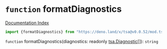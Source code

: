 # `function` formatDiagnostics

[Documentation Index](../README.md)

```ts
import {formatDiagnostics} from "https://deno.land/x/tsa@v0.0.52/mod.ts"
```

`function` formatDiagnostics(diagnostics: readonly [tsa.Diagnostic](../interface.Diagnostic/README.md)\[]): `string`

